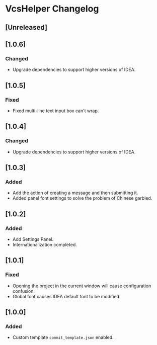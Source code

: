 <!-- Keep a Changelog guide -> https://keepachangelog.com -->

# VcsHelper Changelog

## [Unreleased]

## [1.0.6]
### Changed
- Upgrade dependencies to support higher versions of IDEA.

## [1.0.5]
### Fixed
- Fixed multi-line text input box can't wrap.

## [1.0.4]
### Changed
- Upgrade dependencies to support higher versions of IDEA.

## [1.0.3]
### Added
- Add the action of creating a message and then submitting it.
- Added panel font settings to solve the problem of Chinese garbled.

## [1.0.2]
### Added
- Add Settings Panel.
- Internationalization completed.

## [1.0.1]
### Fixed
- Opening the project in the current window will cause configuration confusion.
- Global font causes IDEA default font to be modified.

## [1.0.0]
### Added
- Custom template `commit_template.json` enabled.
